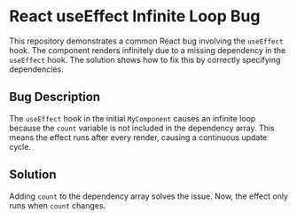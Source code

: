 # React useEffect Infinite Loop Bug

This repository demonstrates a common React bug involving the `useEffect` hook.  The component renders infinitely due to a missing dependency in the `useEffect` hook.  The solution shows how to fix this by correctly specifying dependencies.

## Bug Description

The `useEffect` hook in the initial `MyComponent` causes an infinite loop because the `count` variable is not included in the dependency array.  This means the effect runs after every render, causing a continuous update cycle.

## Solution

Adding `count` to the dependency array solves the issue. Now, the effect only runs when `count` changes.